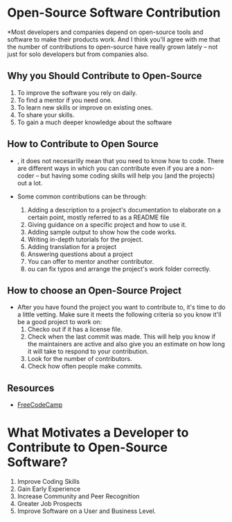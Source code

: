 # Open-Source Software Contribution

*Most developers and companies depend on open-source tools and software to make their products work. And I think you'll agree with me that the number of contributions to open-source have really grown lately – not just for solo developers but from companies also.

## Why you Should Contribute to Open-Source

1. To improve the software you rely on daily.
2. To find a mentor if you need one.
3. To learn new skills or improve on existing ones.
4. To share your skills.
5. To gain a much deeper knowledge about the software

## How to Contribute to Open Source

* , it does not necesarilly mean that you need to know how to code. There are different ways in which you can contribute even if you are a non-coder – but having some coding skills will help you (and the projects) out a lot.

* Some common contributions can be through: 
    1. Adding a description to a project's documentation to elaborate on a certain point, mostly referred to as a README file 
    2. Giving guidance on a specific project and how to use it.
    3. Adding sample output to show how the code works.
    4. Writing in-depth tutorials for the project.
    5. Adding translation for a project
    6. Answering questions about a project
    7. You can offer to mentor another contributor.
    8. ou can fix typos and arrange the project's work folder correctly.

## How to choose an Open-Source Project

* After you have found the project you want to contribute to, it's time to do a little vetting. Make sure it meets the following criteria so you know it'll be a good project to work on:
    1. Checko out if it has a license file.
    2. Check when the last commit was made. This will help you know if the maintainers are active and also give you an estimate on how long it will take to respond to your contribution.
    3. Look for the number of contributors.
    4. Check how often people make commits.

## Resources
- [FreeCodeCamp](https://www.freecodecamp.org/news/how-to-contribute-to-open-source-projects-beginners-guide/)


# What Motivates a Developer to Contribute to Open-Source Software?

1. Improve Coding Skills
2. Gain Early Experience
3. Increase Community and Peer Recognition
4. Greater Job Prospects
5. Improve Software on a User and Business Level.
